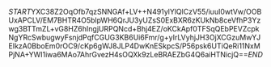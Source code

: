 $START$YXC38Z2OqOfb7qzSNNGAf+LV++N491ylYlQlCzV55/iuuI0wtVw/OOBUxAPCLV/EM7BHTR4O5blpWH6QrJU3yUZsS0ExBXR6zKUkNb8ceVfhP3Yzwg3BTTmZL+vG8HZ6hIngjURPQNcd+Bhj4EZ/oKCkApf0TFSqQEbPEVZcpkNgYRcSwbugwyFsnjdPqfCGUG3KB6Ui6Fmr/g+yIrLVyhjJH3OjXCGzuMwYJEIkzA0BboEm0rOC9/cKp6gWJ8JLP4DwKnESkpcS/P56psk6UTiQeRi11NxMPjNA+YWI1iwa6MAo7AhrGvezH4sOQXk9zLeBRAEZbG4Q6aiHTNicjQ==$END$